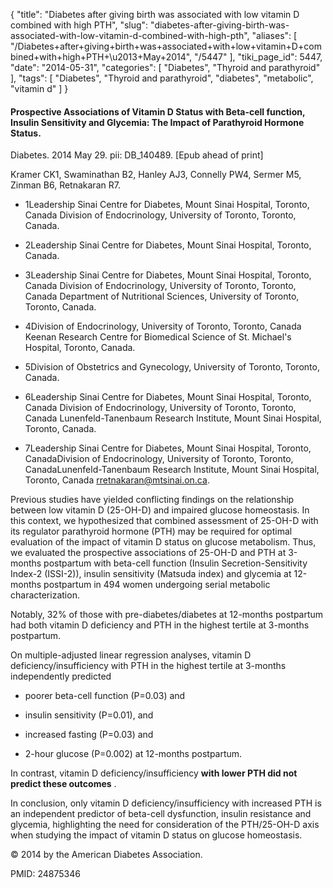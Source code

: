 {
    "title": "Diabetes after giving birth was associated with low vitamin D combined with high PTH",
    "slug": "diabetes-after-giving-birth-was-associated-with-low-vitamin-d-combined-with-high-pth",
    "aliases": [
        "/Diabetes+after+giving+birth+was+associated+with+low+vitamin+D+combined+with+high+PTH+\u2013+May+2014",
        "/5447"
    ],
    "tiki_page_id": 5447,
    "date": "2014-05-31",
    "categories": [
        "Diabetes",
        "Thyroid and parathyroid"
    ],
    "tags": [
        "Diabetes",
        "Thyroid and parathyroid",
        "diabetes",
        "metabolic",
        "vitamin d"
    ]
}


#### Prospective Associations of Vitamin D Status with Beta-cell function, Insulin Sensitivity and Glycemia: The Impact of Parathyroid Hormone Status.

Diabetes. 2014 May 29. pii: DB_140489. <span>[Epub ahead of print]</span>

Kramer CK1, Swaminathan B2, Hanley AJ3, Connelly PW4, Sermer M5, Zinman B6, Retnakaran R7.

* 1Leadership Sinai Centre for Diabetes, Mount Sinai Hospital, Toronto, Canada Division of Endocrinology, University of Toronto, Toronto, Canada.

* 2Leadership Sinai Centre for Diabetes, Mount Sinai Hospital, Toronto, Canada.

* 3Leadership Sinai Centre for Diabetes, Mount Sinai Hospital, Toronto, Canada Division of Endocrinology, University of Toronto, Toronto, Canada Department of Nutritional Sciences, University of Toronto, Toronto, Canada.

* 4Division of Endocrinology, University of Toronto, Toronto, Canada Keenan Research Centre for Biomedical Science of St. Michael's Hospital, Toronto, Canada.

* 5Division of Obstetrics and Gynecology, University of Toronto, Toronto, Canada.

* 6Leadership Sinai Centre for Diabetes, Mount Sinai Hospital, Toronto, Canada Division of Endocrinology, University of Toronto, Toronto, Canada Lunenfeld-Tanenbaum Research Institute, Mount Sinai Hospital, Toronto, Canada.

* 7Leadership Sinai Centre for Diabetes, Mount Sinai Hospital, Toronto, CanadaDivision of Endocrinology, University of Toronto, Toronto, CanadaLunenfeld-Tanenbaum Research Institute, Mount Sinai Hospital, Toronto, Canada rretnakaran@mtsinai.on.ca.

Previous studies have yielded conflicting findings on the relationship between low vitamin D (25-OH-D) and impaired glucose homeostasis. In this context, we hypothesized that combined assessment of 25-OH-D with its regulator parathyroid hormone (PTH) may be required for optimal evaluation of the impact of vitamin D status on glucose metabolism. Thus, we evaluated the prospective associations of 25-OH-D and PTH at 3-months postpartum with beta-cell function (Insulin Secretion-Sensitivity Index-2 (ISSI-2)), insulin sensitivity (Matsuda index) and glycemia at 12-months postpartum in 494 women undergoing serial metabolic characterization. 

Notably, 32% of those with pre-diabetes/diabetes at 12-months postpartum had both vitamin D deficiency and PTH in the highest tertile at 3-months postpartum. 

On multiple-adjusted linear regression analyses, vitamin D deficiency/insufficiency with PTH in the highest tertile at 3-months independently predicted 

* poorer beta-cell function (P=0.03) and 

* insulin sensitivity (P=0.01), and 

* increased fasting (P=0.03) and 

* 2-hour glucose (P=0.002) at 12-months postpartum. 

In contrast, vitamin D deficiency/insufficiency  **with lower PTH did not predict these outcomes** . 

In conclusion, only vitamin D deficiency/insufficiency with increased PTH is an independent predictor of beta-cell dysfunction, insulin resistance and glycemia, highlighting the need for consideration of the PTH/25-OH-D axis when studying the impact of vitamin D status on glucose homeostasis.

© 2014 by the American Diabetes Association.

PMID: 24875346